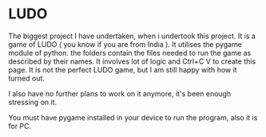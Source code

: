 # LUDO

The biggest project I have undertaken, when i undertook this project. It is a game of LUDO ( you know if you are from India ). 
It utilises the pygame module of python. the folders contain the files needed to run the game as described by their names.
It involves lot of logic and Ctrl+C V to create this page. It is not the perfect LUDO game, but I am still happy with how it turned out. 

I also have no further plans to work on it anymore, it's been enough stressing on it.

You must have pygame installed in your device to run the program, also it is for PC.
